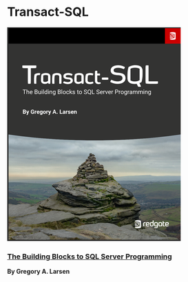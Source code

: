 # Transact-SQL

![img-CapaLivro.png](Images/CapaLivro.png)

### [The Building Blocks to SQL Server Programming](https://drive.google.com/file/d/1UTuTraPWyKHiMxRy84eSM1UsUR8CfT-7/view?usp=sharing)

**By Gregory A. Larsen**